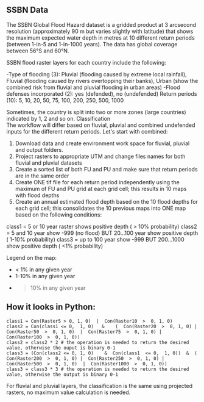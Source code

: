 ## SSBN Data
The SSBN Global Flood Hazard dataset is a gridded product at 3 arcsecond resolution (approximately 90 m but varies slightly with latitude) that shows the maximum expected water depth in metres at 10 different return periods (between 1-in-5 and 1-in-1000 years). The data has global coverage between 56°S and 60°N.

SSBN flood raster layers for each country include the following:

-Type of flooding (3): Pluvial (flooding caused by extreme local rainfall), Fluvial (flooding caused by rivers overtopping their banks), Urban (show the combined risk from fluvial and pluvial flooding in urban areas)
-Flood defenses incorporated (2): yes (defended), no (undefended)
Return periods (10): 5, 10, 20, 50, 75, 100, 200, 250, 500, 1000

Sometimes, the country is split into two or more zones (large countries) indicated by 1, 2 and so on.
Classification  
The workflow will differ based on fluvial, pluvial and combined undefended inputs for the different return periods. Let's start with combined:

1. Download data and create environment work space for fluvial, pluvial and output folders.
2. Project rasters to appropriate UTM and change files names for both fluvial and pluvial datasets
3. Create a sorted list of both FU and PU and make sure that return periods are in the same order
4. Create ONE tif file for each return period independently using the maximum of FU and PU grid at each grid cell; this results in 10 maps with flood depths
5. Create an annual estimated flood depth based on the 10 flood depths for each grid cell; this consolidates the 10 previous maps into ONE map based on the following conditions:

class1 = 5 or 10 year raster shows positive depth ( > 10% probability)
class2 = 5 and 10 year show -999 (no flood) BUT 20...100 year show positive depth ( 1-10% probability) 
class3 = up to 100 year show  -999 BUT 200...1000 show positive depth ( <1% probability)

Legend on the map:
- < 1% in any given year 
- 1-10% in any given year 
- > 10% in any given year 

## How it looks in Python:

```
class1 = Con(Raster5 > 0, 1, 0)  |  Con(Raster10  >  0, 1, 0) 
class2 = Con(class1 <= 0,  1, 0)   &    (  Con(Raster20  >  0, 1, 0) |  Con(Raster50  >  0, 1, 0)  |  Con(Raster75  >  0, 1, 0) | Con(Raster100  >  0, 1, 0))  
class2 = class2 * 2 # the operation is needed to return the desired value, otherwise the ouput is binary 0-1
class3 = (Con(class2 <= 0, 1, 0)    &  Con(class1  <= 0,  1, 0))  &  (  Con(Raster200  >  0, 1, 0) |  Con(Raster250  >  0, 1, 0) |  Con(Raster500  >  0, 1, 0)  |  Con(Raster1000  >  0, 1, 0)) 
class3 = class3 * 3 # the operation is needed to return the desired value, otherwise the output is binary 0-1
```

For fluvial and pluvial layers, the classification is the same using projected rasters, no maximum value calculation is needed.

